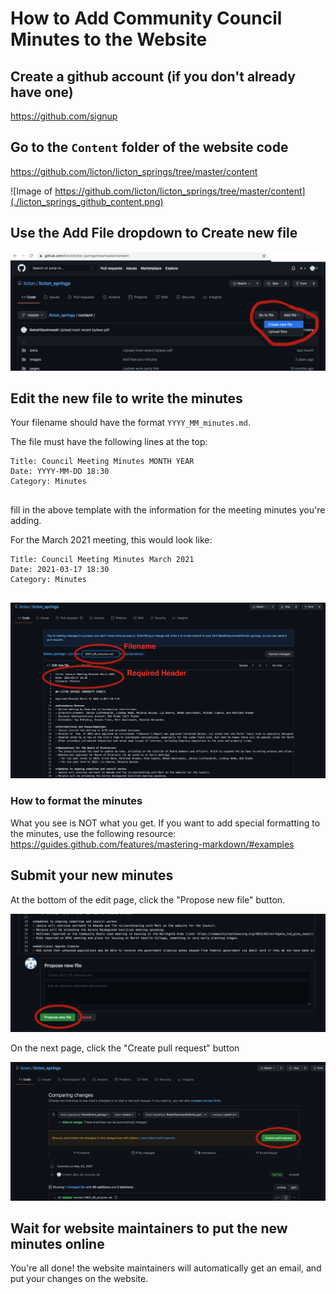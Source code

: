 # How to Add Community Council Minutes to the Website

## Create a github account (if you don't already have one)

https://github.com/signup

## Go to the `Content` folder of the website code

https://github.com/licton/licton_springs/tree/master/content

![Image of https://github.com/licton/licton_springs/tree/master/content](./licton_springs_github_content.png)


## Use the Add File dropdown to Create new file

![github create new file](./lscc_github_add_file.png)


## Edit the new file to write the minutes

Your filename should have the format `YYYY_MM_minutes.md`.

The file must have the following lines at the top:

```
Title: Council Meeting Minutes MONTH YEAR
Date: YYYY-MM-DD 18:30
Category: Minutes


```
fill in the above template with the information for the meeting minutes you're adding.

For the March 2021 meeting, this would look like:

```
Title: Council Meeting Minutes March 2021
Date: 2021-03-17 18:30
Category: Minutes


```

![edit file](./lscc_github_edit_file.png)

### How to format the minutes

What you see is NOT what you get.  If you want to add special formatting to the minutes, use the following
resource: https://guides.github.com/features/mastering-markdown/#examples


## Submit your new minutes

At the bottom of the edit page, click the "Propose new file" button.

![propose new file](./lscc_github_propose_new_file.png)

On the next page, click the "Create pull request" button

![create pull request](./lscc_github_create_pull_request.png)

## Wait for website maintainers to put the new minutes online

You're all done! the website maintainers will automatically get an email, and put your changes on the website.
